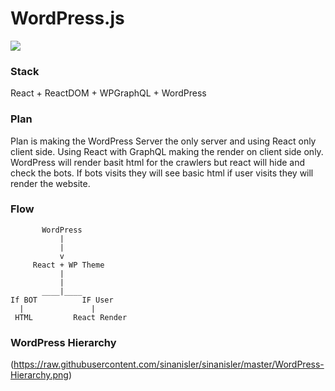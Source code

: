# WordPress.js
![](https://img.shields.io/badge/Status-Under_Development-orange.svg)


### Stack
React + ReactDOM + WPGraphQL + WordPress

### Plan
Plan is making the WordPress Server the only server and using React only client side.
Using React with GraphQL making the render on client side only.
WordPress will render basit html for the crawlers but react will hide and check the bots.
If bots visits they will see basic html if user visits they will render the website.


### Flow
```
       WordPress 
           |
           |
           v
     React + WP Theme
           |
           |
       ____|____
If BOT          IF User
  |               |
 HTML         React Render
```

### WordPress Hierarchy

(https://raw.githubusercontent.com/sinanisler/sinanisler/master/WordPress-Hierarchy.png)
